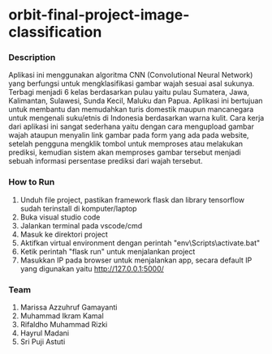 # orbit-final-project-image-classification

### Description
Aplikasi ini menggunakan algoritma CNN (Convolutional Neural Network) yang berfungsi untuk mengklasifikasi gambar wajah sesuai asal sukunya. Terbagi menjadi 6 kelas berdasarkan pulau yaitu pulau Sumatera, Jawa, Kalimantan, Sulawesi, Sunda Kecil, Maluku dan Papua. Aplikasi ini bertujuan untuk membantu dan memudahkan turis domestik maupun mancanegara untuk mengenali suku/etnis di Indonesia berdasarkan warna kulit. Cara kerja dari aplikasi ini sangat sederhana yaitu dengan cara mengupload gambar wajah ataupun menyalin link gambar pada form yang ada pada website, setelah pengguna mengklik tombol untuk memproses atau melakukan prediksi, kemudian sistem akan memproses gambar tersebut menjadi sebuah informasi persentase prediksi dari wajah tersebut.

### How to Run
1. Unduh file project, pastikan framework flask dan library tensorflow sudah terinstall di komputer/laptop
2. Buka visual studio code
3. Jalankan terminal pada vscode/cmd
4. Masuk ke direktori project
5. Aktifkan virtual environment dengan perintah "env\Scripts\activate.bat"
6. Ketik perintah "flask run" untuk menjalankan project
7. Masukkan IP pada browser untuk menjalankan app, secara default IP yang digunakan yaitu http://127.0.0.1:5000/

### Team
1. Marissa Azzuhruf Gamayanti
2. Muhammad Ikram Kamal
3. Rifaldho Muhammad Rizki
4. Hayrul Madani
5. Sri Puji Astuti
